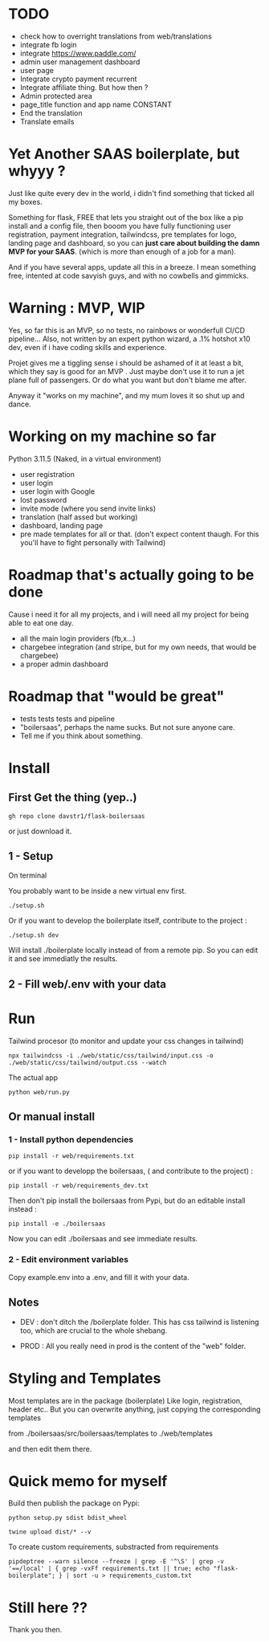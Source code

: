 
# TODO 


- check how to overright translations from web/translations
- integrate fb login
- integrate https://www.paddle.com/
- admin user management dashboard
- user page
- Integrate crypto payment recurrent 
- Integrate affiliate thing. But how then ?
- Admin protected area
- page_title function and app name CONSTANT
- End the translation
- Translate emails



# Yet Another SAAS boilerplate, but whyyy ?
Just like quite every dev in the world, i didn't find something that ticked all my boxes. 

Something for flask, FREE that lets you straight out of the box like a pip install and a config file,
then booom you have fully functioning user registration, payment integration, tailwindcss, pre templates for logo, landing page and dashboard, so you can **just care about building the damn MVP for your SAAS**. 
(which is more than enough of a job for a man).

And if you have several apps, update all this in a breeze.
I mean something free, intented at code savyish guys, and with no cowbells and gimmicks.


# Warning : MVP, WIP

Yes, so far this is an MVP, so no tests, no rainbows or wonderfull CI/CD pipeline...
Also, not written by an expert python wizard, a .1% hotshot x10 dev, even if i have coding skills and experience.

Projet gives me a tiggling sense i should be ashamed of it at least a bit, which they say is good for an MVP .
Just maybe don't use it to run a jet plane full of passengers. Or do what you want but don't blame me after.

Anyway it "works on my machine", and my mum loves it so shut up and dance.



# Working on my machine so far

Python 3.11.5 (Naked, in a virtual environment)

- user registration
- user login
- user login with Google
- lost password
- invite mode (where you send invite links)
- translation (half assed but working)
- dashboard, landing page
- pre made templates for all or that. (don't expect content thaugh. For this you'll have to fight personally with Tailwind)

# Roadmap that's actually going to be done
Cause i need it for all my projects, and i will need all my project for being able to eat one day.
- all the main login providers (fb,x...)
- chargebee integration (and stripe, but for my own needs, that would be chargebee)
- a proper admin dashboard

# Roadmap that "would be great"
- tests tests tests and pipeline
- "boilersaas", perhaps the name sucks. But not sure anyone care.
- Tell me if you think about something.



# Install

## First Get the thing (yep..)

```
gh repo clone davstr1/flask-boilersaas
```
or just download it.

## 1 - Setup 

On terminal

You probably want to be inside a new virtual env first.

```
./setup.sh
```

Or if you want to develop the boilerplate itself, contribute to the project :
```
./setup.sh dev
```
Will install ./boilerplate locally instead of from a remote pip. So you can edit it and see immediatly the results.

## 2 - Fill web/.env with your data

# Run

Tailwind procesor (to monitor and update your css changes in tailwind)
```
npx tailwindcss -i ./web/static/css/tailwind/input.css -o ./web/static/css/tailwind/output.css --watch

```
The actual app
```
python web/run.py
```

## Or manual install

### 1 - Install python dependencies

```
pip install -r web/requirements.txt
```

or if you want to developp the boilersaas, ( and contribute to the project) : 

```
pip install -r web/requirements_dev.txt
```

Then don't pip install the boilersaas from Pypi,
but do an editable install instead :

```
pip install -e ./boilersaas
```

Now you can edit ./boilersaas and see immediate results.


### 2 - Edit environment variables

Copy example.env into a .env, and fill it with your data.


## Notes

- DEV : don't ditch the /boilerplate folder.
This has css tailwind is listening too, which are crucial to the whole shebang.

- PROD : All you really need in prod is the content of the "web" folder.



# Styling and Templates

Most templates are in the package (boilerplate)
Like login, registration, header etc..
But you can overwrite anything, just copying the corresponding templates 

from 
./boilersaas/src/boilersaas/templates
to
./web/templates 


and then edit them there.


# Quick memo for myself

Build then publish the package on Pypi:

```python setup.py sdist bdist_wheel```

```twine upload dist/* --v  ``` 

To create custom requirements, substracted from requirements

``` pipdeptree --warn silence --freeze | grep -E '^\S' | grep -v '==/local' | { grep -vxFf requirements.txt || true; echo "flask-boilerplate"; } | sort -u > requirements_custom.txt ``` 


# Still here ??

Thank you then.